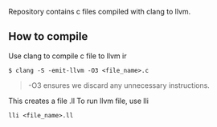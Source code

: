 Repository contains c files compiled with clang to llvm. 

## How to compile 

Use clang to compile c file to llvm ir
```
$ clang -S -emit-llvm -O3 <file_name>.c
```

<blockquote> -O3 ensures we discard any unnecessary instructions. </blockquote>

This creates a file <file-name>.ll
To run llvm file, use lli 

```
lli <file_name>.ll 
```